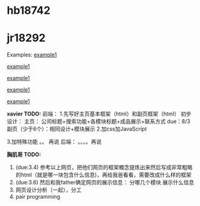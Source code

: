 # hb18742
# jr18292

Examples:
[example1](https://www.lamaison-arting.com/?from=baidu)

[example1](http://www.dyrs.com.cn/)

[example1](http://www.hb-hezong.com/)

[example1](http://xgzwzs.com/)

[example1](http://www.xg-aohua.com/)

__xavier TODO:__
前端：
1.先写好主页基本框架（html）和副页框架（html）
初步设计： 主页： 公司标题+搜索功能+各模块标题+成品展示+联系方式   due：8/3
           副页（少于6个）：相同设计+模块展示
2.加css加JavaScript

3.加特殊功能 。。 再说
后端：
。。。。再说


__胸肌哥 TODO:__
1. (due:3.4) 参考以上网页，把他们网页的框架概念提炼出来然后写成非常粗略的html（就是哪一块包含什么信息)，再给我爸看看，需要改成什么样的框架
2. (due:3.6) 然后和我father确定网页的展示信息： 分哪几个模块 展示什么信息
3. 网页设计分析（一起），分工
4. pair programming
